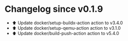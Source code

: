 # Changelog since v0.1.9
- ⬆️ Update docker/setup-buildx-action action to v3.4.0 
- ⬆️ Update docker/setup-qemu-action action to v3.1.0 
- ⬆️ Update docker/build-push-action action to v5.4.0 
